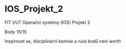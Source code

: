 # IOS_Projekt_2
FIT VUT Operační systémy (IOS) Projekt 2

Body 15/15

Inspirovat se, disciplinární komise a nula bodů není worth
